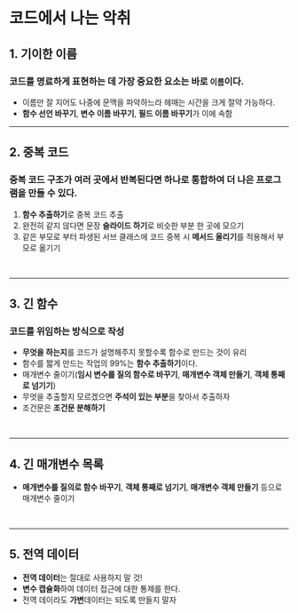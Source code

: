 # 코드에서 나는 악취

## 1. 기이한 이름

### **코드를 명료하게 표현하는 데 가장 중요한 요소는 바로 `이름`이다.**

- 이름만 잘 지어도 나중에 문맥을 파악하느라 헤매는 시간을 크게 절약 가능하다.
- **함수 선언 바꾸기**, **변수 이름 바꾸기**, **필드 이름 바꾸기**가 이에 속함
  <br/>

---

## 2. 중복 코드

### 중복 코드 구조가 여러 곳에서 반복된다면 하나로 통합하여 더 나은 프로그램을 만들 수 있다.

1.  **함수 추출하기**로 중복 코드 추출
2.  완전히 같지 않다면 문장 **슬라이드 하기**로 비슷한 부분 한 곳에 모으기
3.  같은 부모로 부터 파생된 서브 클래스에 코드 중복 시 **메서드 올리기**를 적용해서 부모로 옮기기

 <br/>

---

## 3. 긴 함수

### 코드를 위임하는 방식으로 작성

- **무엇을 하는지**를 코드가 설명해주지 못할수록 함수로 만드는 것이 유리
- 함수를 짧게 만드는 작업의 99%는 **함수 추출하기**이다.
- 매개변수 줄이기(**임시 변수를 질의 함수로 바꾸기**, **매개변수 객체 만들기**, **객체 통째로 넘기기**)
- 무엇을 추출할지 모르겠으면 **주석이 있는 부분**을 찾아서 추출하자
- 조건문은 **조건문 분해하기**

<br/>

---

## 4. 긴 매개변수 목록

- **매개변수를 질의로 함수 바꾸기**, **객체 통째로 넘기기**, **매개변수 객체 만들기** 등으로 매개변수 줄이기

<br/>

---

## 5. 전역 데이터

- **전역 데이터**는 절대로 사용하지 말 것!
- **변수 캡슐화**하여 데이터 접근에 대한 통제를 한다.
- 전역 데이라도 **가변**데이터는 되도록 만들지 말자
